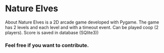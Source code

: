 # Nature Elves
About
Nature Elves is a 2D arcade game developed with Pygame. The game has 2 levels and each level and with a timeout event. Can be played coop (2 players). Score is saved in database (SQlite3))

### Feel free if you want to contribute.
